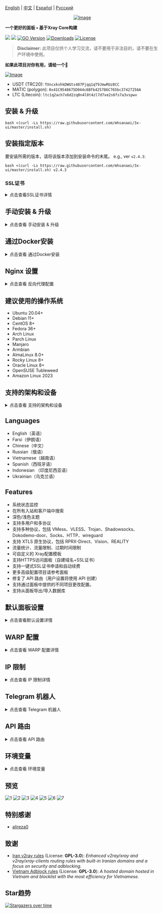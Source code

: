 [English](/README.md) | [中文](/README.zh_CN.md) | [Español](/README.es_ES.md) | [Русский](/README.ru_RU.md)

<p align="center"><a href="#"><img src="./media/3X-UI.png" alt="Image"></a></p>

**一个更好的面板 • 基于Xray Core构建**

[![](https://img.shields.io/github/v/release/mhsanaei/3x-ui.svg)](https://github.com/MHSanaei/3x-ui/releases)
[![](https://img.shields.io/github/actions/workflow/status/mhsanaei/3x-ui/release.yml.svg)](#)
[![GO Version](https://img.shields.io/github/go-mod/go-version/mhsanaei/3x-ui.svg)](#)
[![Downloads](https://img.shields.io/github/downloads/mhsanaei/3x-ui/total.svg)](#)
[![License](https://img.shields.io/badge/license-GPL%20V3-blue.svg?longCache=true)](https://www.gnu.org/licenses/gpl-3.0.en.html)

> **Disclaimer:** 此项目仅供个人学习交流，请不要用于非法目的，请不要在生产环境中使用。

**如果此项目对你有用，请给一个**:star2:

<p align="left">
  <a href="https://buymeacoffee.com/mhsanaei" target="_blank">
    <img src="./media/buymeacoffe.png" alt="Image">
  </a>
</p>

- USDT (TRC20): `TXncxkvhkDWGts487Pjqq1qT9JmwRUz8CC`
- MATIC (polygon): `0x41C9548675D044c6Bfb425786C765bc37427256A`
- LTC (Litecoin): `ltc1q2ach7x6d2zq0n4l0t4zl7d7xe2s6fs7a3vspwv`

## 安装 & 升级

```
bash <(curl -Ls https://raw.githubusercontent.com/mhsanaei/3x-ui/master/install.sh)
```

## 安装指定版本

要安装所需的版本，请将该版本添加到安装命令的末尾。 e.g., ver `v2.4.3`:

```
bash <(curl -Ls https://raw.githubusercontent.com/mhsanaei/3x-ui/master/install.sh) v2.4.3
```

### SSL证书

<details>
  <summary>点击查看SSL证书详情</summary>

### ACME

使用ACME管理SSL证书：

1. 确保您的域名正确解析到服务器。
2. 在终端中运行 `x-ui` 命令，然后选择 `SSL证书管理`。
3. 您将看到以下选项：

   - **获取SSL证书:** 获取SSL证书。
   - **吊销:** 吊销现有的SSL证书。
   - **强制更新:** 强制更新SSL证书。

### Certbot

安装并使用Certbot：

```sh
apt-get install certbot -y
certbot certonly --standalone --agree-tos --register-unsafely-without-email -d yourdomain.com
certbot renew --dry-run
```

### Cloudflare

管理脚本内置了Cloudflare的SSL证书申请。要使用此脚本申请证书，您需要以下信息：

- Cloudflare注册的电子邮件
- Cloudflare全局API密钥
- 域名必须通过Cloudflare解析到当前服务器

**如何获取Cloudflare全局API密钥：**

1. 在终端中运行 `x-ui` 命令，然后选择 `Cloudflare SSL证书`。
2. 访问链接：[Cloudflare API Tokens](https://dash.cloudflare.com/profile/api-tokens)。
3. 点击“查看全局API密钥”（参见下图）：
   ![](media/APIKey1.PNG)
4. 您可能需要重新验证您的账户。之后将显示API密钥（参见下图）：
   ![](media/APIKey2.png)

使用时，只需输入您的 `域名`、`电子邮件` 和 `API密钥`。如下图所示：
   ![](media/DetailEnter.png)

</details>

## 手动安装 & 升级

<details>
  <summary>点击查看 手动安装 & 升级</summary>

#### 使用

1. 若要将最新版本的压缩包直接下载到服务器，请运行以下命令：

```sh
ARCH=$(uname -m)
case "${ARCH}" in
  x86_64 | x64 | amd64) XUI_ARCH="amd64" ;;
  i*86 | x86) XUI_ARCH="386" ;;
  armv8* | armv8 | arm64 | aarch64) XUI_ARCH="arm64" ;;
  armv7* | armv7) XUI_ARCH="armv7" ;;
  armv6* | armv6) XUI_ARCH="armv6" ;;
  armv5* | armv5) XUI_ARCH="armv5" ;;
  *) XUI_ARCH="amd64" ;;
esac


wget https://github.com/MHSanaei/3x-ui/releases/latest/download/x-ui-linux-${XUI_ARCH}.tar.gz
```

2. 下载压缩包后，执行以下命令安装或升级 x-ui：

```sh
ARCH=$(uname -m)
case "${ARCH}" in
  x86_64 | x64 | amd64) XUI_ARCH="amd64" ;;
  i*86 | x86) XUI_ARCH="386" ;;
  armv8* | armv8 | arm64 | aarch64) XUI_ARCH="arm64" ;;
  armv7* | armv7) XUI_ARCH="armv7" ;;
  armv6* | armv6) XUI_ARCH="armv6" ;;
  armv5* | armv5) XUI_ARCH="armv5" ;;
  *) XUI_ARCH="amd64" ;;
esac

cd /root/
rm -rf x-ui/ /usr/local/x-ui/ /usr/bin/x-ui
tar zxvf x-ui-linux-${XUI_ARCH}.tar.gz
chmod +x x-ui/x-ui x-ui/bin/xray-linux-* x-ui/x-ui.sh
cp x-ui/x-ui.sh /usr/bin/x-ui
cp -f x-ui/x-ui.service /etc/systemd/system/
mv x-ui/ /usr/local/
systemctl daemon-reload
systemctl enable x-ui
systemctl restart x-ui
```

</details>

## 通过Docker安装

<details>
  <summary>点击查看 通过Docker安装</summary>

#### 使用

1. 安装Docker：

   ```sh
   bash <(curl -sSL https://get.docker.com)
   ```

2. 克隆仓库：

   ```sh
   git clone https://github.com/MHSanaei/3x-ui.git
   cd 3x-ui
   ```

3. 运行服务：

   ```sh
   docker compose up -d
   ```

   或

   ```sh
   docker run -itd \
      -e XRAY_VMESS_AEAD_FORCED=false \
      -v $PWD/db/:/etc/x-ui/ \
      -v $PWD/cert/:/root/cert/ \
      --network=host \
      --restart=unless-stopped \
      --name 3x-ui \
      ghcr.io/mhsanaei/3x-ui:latest
   ```

更新至最新版本

   ```sh
    cd 3x-ui
    docker compose down
    docker compose pull 3x-ui
    docker compose up -d
   ```

从Docker中删除3x-ui

   ```sh
    docker stop 3x-ui
    docker rm 3x-ui
    cd --
    rm -r 3x-ui
   ```

</details>


## Nginx 设置
<details>
  <summary>点击查看 反向代理配置</summary>

#### Nginx反向代理
```nginx
location / {
    proxy_set_header X-Forwarded-For $proxy_add_x_forwarded_for;
    proxy_set_header X-Forwarded-Proto $scheme;
    proxy_set_header Host $http_host;
    proxy_set_header X-Real-IP $remote_addr;
    proxy_set_header Range $http_range;
    proxy_set_header If-Range $http_if_range; 
    proxy_redirect off;
    proxy_pass http://127.0.0.1:2053;
}
```

#### Nginx子路径
- 确保 `/sub` 面板设置中的"面板url根路径"一致
- 面板设置中的 `url` 需要以 `/` 结尾   

```nginx
location /sub {
    proxy_set_header X-Forwarded-For $proxy_add_x_forwarded_for;
    proxy_set_header X-Forwarded-Proto $scheme;
    proxy_set_header Host $http_host;
    proxy_set_header X-Real-IP $remote_addr;
    proxy_set_header Range $http_range;
    proxy_set_header If-Range $http_if_range; 
    proxy_redirect off;
    proxy_pass http://127.0.0.1:2053;
}
```
</details>

## 建议使用的操作系统

- Ubuntu 20.04+
- Debian 11+
- CentOS 8+
- Fedora 36+
- Arch Linux
- Parch Linux
- Manjaro
- Armbian
- AlmaLinux 8.0+
- Rocky Linux 8+
- Oracle Linux 8+
- OpenSUSE Tubleweed
- Amazon Linux 2023

## 支持的架构和设备
<details>
  <summary>点击查看 支持的架构和设备</summary>

我们的平台提供与各种架构和设备的兼容性，确保在各种计算环境中的灵活性。以下是我们支持的关键架构：

- **amd64**: 这种流行的架构是个人计算机和服务器的标准，可以无缝地适应大多数现代操作系统。

- **x86 / i386**: 这种架构在台式机和笔记本电脑中被广泛采用，得到了众多操作系统和应用程序的广泛支持，包括但不限于 Windows、macOS 和 Linux 系统。

- **armv8 / arm64 / aarch64**: 这种架构专为智能手机和平板电脑等当代移动和嵌入式设备量身定制，以 Raspberry Pi 4、Raspberry Pi 3、Raspberry Pi Zero 2/Zero 2 W、Orange Pi 3 LTS 等设备为例。

- **armv7 / arm / arm32**: 作为较旧的移动和嵌入式设备的架构，它仍然广泛用于Orange Pi Zero LTS、Orange Pi PC Plus、Raspberry Pi 2等设备。

- **armv6 / arm / arm32**: 这种架构面向非常老旧的嵌入式设备，虽然不太普遍，但仍在使用中。Raspberry Pi 1、Raspberry Pi Zero/Zero W 等设备都依赖于这种架构。

- **armv5 / arm / arm32**: 它是一种主要与早期嵌入式系统相关的旧架构，目前不太常见，但仍可能出现在早期 Raspberry Pi 版本和一些旧智能手机等传统设备中。
</details>

## Languages

- English（英语）
- Farsi（伊朗语）
- Chinese（中文）
- Russian（俄语）
- Vietnamese（越南语）
- Spanish（西班牙语）
- Indonesian （印度尼西亚语）
- Ukrainian（乌克兰语）


## Features

- 系统状态监控
- 在所有入站和客户端中搜索
- 深色/浅色主题
- 支持多用户和多协议
- 支持多种协议，包括 VMess、VLESS、Trojan、Shadowsocks、Dokodemo-door、Socks、HTTP、wireguard
- 支持 XTLS 原生协议，包括 RPRX-Direct、Vision、REALITY
- 流量统计、流量限制、过期时间限制
- 可自定义的 Xray配置模板
- 支持HTTPS访问面板（自建域名+SSL证书）
- 支持一键式SSL证书申请和自动续费
- 更多高级配置项目请参考面板
- 修复了 API 路由（用户设置将使用 API 创建）
- 支持通过面板中提供的不同项目更改配置。
- 支持从面板导出/导入数据库


## 默认面板设置

<details>
  <summary>点击查看默认设置详情</summary>

### 用户名 & 密码 & Web基础路径：

  如果不修改这些，它们将会随机生成。

  - **端口号:** 面板的默认端口号是 `2053`

### 数据库管理：

  您可以直接在面板中方便地进行数据库备份和还原。

- **数据库路径:**
  - `/etc/x-ui/x-ui.db`

### Web 基础路径

1. **重置 Web 基础路径:**
   - 打开终端。
   - 运行 `x-ui` 命令。
   - 选择 `重置 Web 基础路径` 选项。

2. **生成或自定义路径:**
   - 路径将会随机生成，或者您可以输入自定义路径。

3. **查看当前设置:**
   - 要查看当前设置，请在终端中使用 `x-ui settings` 命令，或在 `x-ui` 面板中点击 `查看当前设置`。

### 安全建议：
- 为了提高安全性，建议在URL结构中使用一个长的随机词。

**示例：**
- `http://ip:port/*webbasepath*/panel`
- `http://domain:port/*webbasepath*/panel`

</details>

## WARP 配置

<details>
  <summary>点击查看 WARP 配置详情</summary>

#### 使用方法

**对于 `v2.1.0` 及之后的版本：**

WARP 已内置，无需额外安装。只需在面板中开启相关配置即可。

</details>

## IP 限制

<details>
  <summary>点击查看 IP 限制详情</summary>

#### 使用方法

**注意:** 当使用 IP 隧道时，IP 限制将无法正常工作。

- **对于 `v1.6.1` 及之前的版本：**
  - IP 限制功能已内置于面板中。

**对于 `v1.7.0` 及更新的版本：**

要启用 IP 限制功能，您需要安装 `fail2ban` 及其所需的文件，步骤如下：

1. 在终端中运行 `x-ui` 命令，然后选择 `IP 限制管理`。
2. 您将看到以下选项：

   - **更改封禁时长:** 调整封禁时长。
   - **解除所有封禁:** 解除当前的所有封禁。
   - **查看日志:** 查看日志。
   - **Fail2ban 状态:** 检查 `fail2ban` 的状态。
   - **重启 Fail2ban:** 重启 `fail2ban` 服务。
   - **卸载 Fail2ban:** 卸载带有配置的 Fail2ban。

3. 在面板中通过设置 `Xray 配置/log/访问日志` 为 `./access.log` 添加访问日志路径，然后保存并重启 Xray。

- **对于 `v2.1.3` 之前的版本：**
  - 您需要在 Xray 配置中手动设置访问日志路径：

    ```sh
    "log": {
      "access": "./access.log",
      "dnsLog": false,
      "loglevel": "warning"
    },
    ```

- **对于 `v2.1.3` 及之后的版本：**
  - 面板中直接提供了配置 `access.log` 的选项。

</details>

## Telegram 机器人

<details>
  <summary>点击查看 Telegram 机器人</summary>

#### 使用

Web 面板通过 Telegram Bot 支持每日流量、面板登录、数据库备份、系统状态、客户端信息等通知和功能。要使用机器人，您需要在面板中设置机器人相关参数，包括：

- 电报令牌
- 管理员聊天 ID
- 通知时间（cron 语法）
- 到期日期通知
- 流量上限通知
- 数据库备份
- CPU 负载通知


**参考：**

- `30 \* \* \* \* \*` - 在每个点的 30 秒处通知
- `0 \*/10 \* \* \* \*` - 每 10 分钟的第一秒通知
- `@hourly` - 每小时通知
- `@daily` - 每天通知 (00:00)
- `@weekly` - 每周通知
- `@every 8h` - 每8小时通知

### Telegram Bot 功能

- 定期报告
- 登录通知
- CPU 阈值通知
- 提前报告的过期时间和流量阈值
- 如果将客户的电报用户名添加到用户的配置中，则支持客户端报告菜单
- 支持使用UUID（VMESS/VLESS）或密码（TROJAN）搜索报文流量报告 - 匿名
- 基于菜单的机器人
- 通过电子邮件搜索客户端（仅限管理员）
- 检查所有入库
- 检查服务器状态
- 检查耗尽的用户
- 根据请求和定期报告接收备份
- 多语言机器人

### 注册 Telegram bot

- 与 [Botfather](https://t.me/BotFather) 对话：
    ![Botfather](./media/botfather.png)

- 使用 /newbot 创建新机器人：你需要提供机器人名称以及用户名，注意名称中末尾要包含“bot”
    ![创建机器人](./media/newbot.png)

- 启动您刚刚创建的机器人。可以在此处找到机器人的链接。
    ![令牌](./media/token.png)

- 输入您的面板并配置 Telegram 机器人设置，如下所示：
    ![面板设置](./media/panel-bot-config.png)

在输入字段编号 3 中输入机器人令牌。
在输入字段编号 4 中输入用户 ID。具有此 id 的 Telegram 帐户将是机器人管理员。 （您可以输入多个，只需将它们用“ ，”分开即可）

- 如何获取TG ID? 使用 [bot](https://t.me/useridinfobot)， 启动机器人，它会给你 Telegram 用户 ID。
![用户 ID](./media/user-id.png)

</details>

## API 路由

<details>
  <summary>点击查看 API 路由</summary>

#### 使用

- `/login` 使用 `POST` 用户名称 & 密码： `{username: '', password: ''}` 登录
- `/panel/api/inbounds` 以下操作的基础：

|  方法  | 路径                               | 操作                              |
| :----: | ---------------------------------- | --------------------------------- |
| `GET`  | `"/list"`                          | 获取所有入站                      |
| `GET`  | `"/get/:id"`                       | 获取所有入站以及inbound.id        |
| `GET`  | `"/getClientTraffics/:email"`      | 通过电子邮件获取客户端流量        |
| `GET`  | `"/createbackup"`                  | Telegram 机器人向管理员发送备份   |
| `POST` | `"/add"`                           | 添加入站                          |
| `POST` | `"/del/:id"`                       | 删除入站                          |
| `POST` | `"/update/:id"`                    | 更新入站                          |
| `POST` | `"/clientIps/:email"`              | 客户端 IP 地址                    |
| `POST` | `"/clearClientIps/:email"`         | 清除客户端 IP 地址                |
| `POST` | `"/addClient"`                     | 将客户端添加到入站                |
| `POST` | `"/:id/delClient/:clientId"`       | 通过 clientId\* 删除客户端        |
| `POST` | `"/updateClient/:clientId"`        | 通过 clientId\* 更新客户端        |
| `POST` | `"/:id/resetClientTraffic/:email"` | 重置客户端的流量                  |
| `POST` | `"/resetAllTraffics"`              | 重置所有入站的流量                |
| `POST` | `"/resetAllClientTraffics/:id"`    | 重置入站中所有客户端的流量        |
| `POST` | `"/delDepletedClients/:id"`        | 删除入站耗尽的客户端 （-1： all） |
| `POST` | `"/onlines"`                       | 获取在线用户 （ 电子邮件列表 ）   |

\*- `clientId` 项应该使用下列数据

- `client.id`  VMESS and VLESS
- `client.password`  TROJAN
- `client.email`  Shadowsocks


- [API 文档](https://documenter.getpostman.com/view/16802678/2s9YkgD5jm)
- [<img src="https://run.pstmn.io/button.svg" alt="Run In Postman" style="width: 128px; height: 32px;">](https://app.getpostman.com/run-collection/16802678-1a4c9270-ac77-40ed-959a-7aa56dc4a415?action=collection%2Ffork&source=rip_markdown&collection-url=entityId%3D16802678-1a4c9270-ac77-40ed-959a-7aa56dc4a415%26entityType%3Dcollection%26workspaceId%3D2cd38c01-c851-4a15-a972-f181c23359d9)
</details>

## 环境变量

<details>
  <summary>点击查看 环境变量</summary>

#### Usage

| 变量           |                      Type                      | 默认          |
| -------------- | :--------------------------------------------: | :------------ |
| XUI_LOG_LEVEL  | `"debug"` \| `"info"` \| `"warn"` \| `"error"` | `"info"`      |
| XUI_DEBUG      |                   `boolean`                    | `false`       |
| XUI_BIN_FOLDER |                    `string`                    | `"bin"`       |
| XUI_DB_FOLDER  |                    `string`                    | `"/etc/x-ui"` |
| XUI_LOG_FOLDER |                    `string`                    | `"/var/log"`  |

例子：

```sh
XUI_BIN_FOLDER="bin" XUI_DB_FOLDER="/etc/x-ui" go build main.go
```

</details>

## 预览

![1](./media/1.png)
![2](./media/2.png)
![3](./media/3.png)
![4](./media/4.png)
![5](./media/5.png)
![6](./media/6.png)
![7](./media/7.png)

## 特别感谢

- [alireza0](https://github.com/alireza0/)

## 致谢

- [Iran v2ray rules](https://github.com/chocolate4u/Iran-v2ray-rules) (License: **GPL-3.0**): _Enhanced v2ray/xray and v2ray/xray-clients routing rules with built-in Iranian domains and a focus on security and adblocking._
- [Vietnam Adblock rules](https://github.com/vuong2023/vn-v2ray-rules) (License: **GPL-3.0**): _A hosted domain hosted in Vietnam and blocklist with the most efficiency for Vietnamese._

## Star趋势

[![Stargazers over time](https://starchart.cc/MHSanaei/3x-ui.svg)](https://starchart.cc/MHSanaei/3x-ui)
